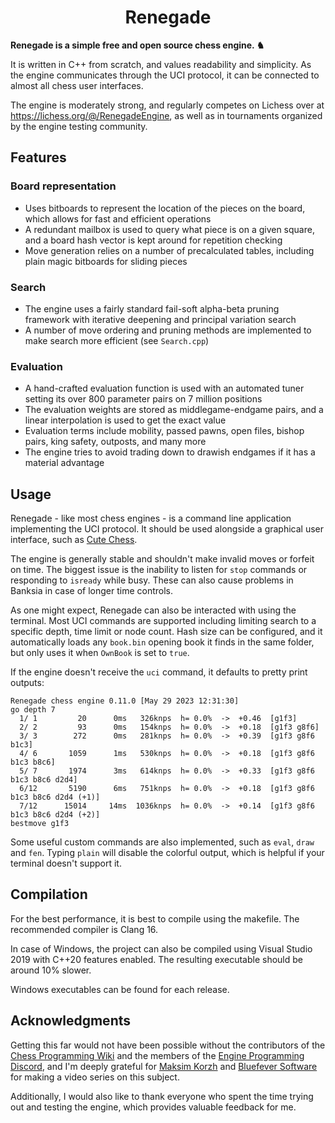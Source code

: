 <div align = "center"><h1>Renegade</h1></div>

**Renegade is a simple free and open source chess engine. ♞**  

It is written in C++ from scratch, and values readability and simplicity. As the engine communicates through the UCI protocol, it can be connected to almost all chess user interfaces.  

The engine is moderately strong, and regularly competes on Lichess over at https://lichess.org/@/RenegadeEngine, as well as in tournaments organized by the engine testing community.  

## Features
### Board representation
- Uses bitboards to represent the location of the pieces on the board, which allows for fast and efficient operations
- A redundant mailbox is used to query what piece is on a given square, and a board hash vector is kept around for repetition checking
- Move generation relies on a number of precalculated tables, including plain magic bitboards for sliding pieces

### Search
- The engine uses a fairly standard fail-soft alpha-beta pruning framework with iterative deepening and principal variation search
- A number of move ordering and pruning methods are implemented to make search more efficient (see `Search.cpp`)

### Evaluation
- A hand-crafted evaluation function is used with an automated tuner setting its over 800 parameter pairs on 7 million positions
- The evaluation weights are stored as middlegame-endgame pairs, and a linear interpolation is used to get the exact value
- Evaluation terms include mobility, passed pawns, open files, bishop pairs, king safety, outposts, and many more
- The engine tries to avoid trading down to drawish endgames if it has a material advantage

## Usage
Renegade - like most chess engines - is a command line application implementing the UCI protocol. It should be used alongside a graphical user interface, such as [Cute Chess](https://github.com/cutechess/cutechess).

The engine is generally stable and shouldn't make invalid moves or forfeit on time. The biggest issue is the inability to listen for `stop` commands or responding to `isready` while busy. These can also cause problems in Banksia in case of longer time controls.  

As one might expect, Renegade can also be interacted with using the terminal. Most UCI commands are supported including limiting search to a specific depth, time limit or node count. Hash size can be configured, and it automatically loads any `book.bin` opening book it finds in the same folder, but only uses it when `OwnBook` is set to `true`.  

If the engine doesn't receive the `uci` command, it defaults to pretty print outputs:
```
Renegade chess engine 0.11.0 [May 29 2023 12:31:30]
go depth 7
  1/ 1         20      0ms   326knps  h= 0.0%  ->  +0.46  [g1f3]
  2/ 2         93      0ms   154knps  h= 0.0%  ->  +0.18  [g1f3 g8f6]
  3/ 3        272      0ms   281knps  h= 0.0%  ->  +0.39  [g1f3 g8f6 b1c3]
  4/ 6       1059      1ms   530knps  h= 0.0%  ->  +0.18  [g1f3 g8f6 b1c3 b8c6]
  5/ 7       1974      3ms   614knps  h= 0.0%  ->  +0.33  [g1f3 g8f6 b1c3 b8c6 d2d4]
  6/12       5190      6ms   751knps  h= 0.0%  ->  +0.18  [g1f3 g8f6 b1c3 b8c6 d2d4 (+1)]
  7/12      15014     14ms  1036knps  h= 0.0%  ->  +0.14  [g1f3 g8f6 b1c3 b8c6 d2d4 (+2)]
bestmove g1f3
```

Some useful custom commands are also implemented, such as `eval`, `draw` and `fen`. Typing `plain` will disable the colorful output, which is helpful if your terminal doesn't support it.

## Compilation

For the best performance, it is best to compile using the makefile. The recommended compiler is Clang 16.  

In case of Windows, the project can also be compiled using Visual Studio 2019 with C++20 features enabled. The resulting executable should be around 10% slower.  

Windows executables can be found for each release.

## Acknowledgments
Getting this far would not have been possible without the contributors of the [Chess Programming Wiki](https://www.chessprogramming.org/Main_Page) and the members of the [Engine Programming Discord](https://github.com/EngineProgramming/engine-list), and I'm deeply grateful for [Maksim Korzh](https://youtube.com/playlist?list=PLmN0neTso3Jxh8ZIylk74JpwfiWNI76Cs) and [Bluefever Software](https://youtube.com/playlist?list=PLZ1QII7yudbc-Ky058TEaOstZHVbT-2hg) for making a video series on this subject.  

Additionally, I would also like to thank everyone who spent the time trying out and testing the engine, which provides valuable feedback for me.  